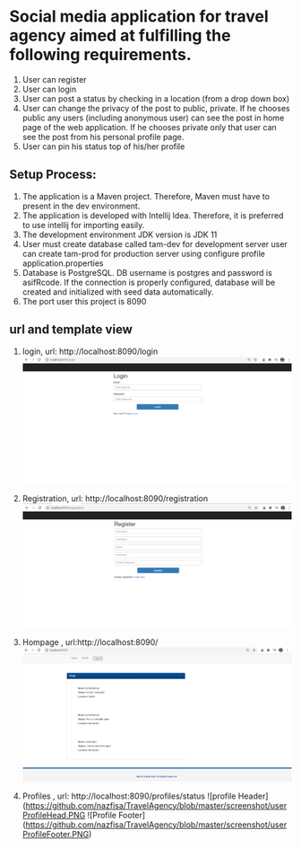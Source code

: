# Social media application for travel agency aimed at fulfilling the following requirements.
1. User can register
2. User can login
3. User can post a status by checking in a location (from a drop down box)
4. User can change the privacy of the post to public, private. If he chooses public any users (including
    anonymous user) can see the post in home page of the web application. If he chooses private only that
    user can see the post from his personal profile page.
5. User can pin his status top of his/her profile

## Setup Process:
1. The application is a Maven project. Therefore, Maven must have to present in the dev environment.
2. The application is developed with Intellij Idea. Therefore, it is preferred to use intellij for importing easily.
3. The development environment JDK version is JDK 11
4. User must create database called tam-dev for development server user can create tam-prod for production server using configure profile application.properties
5. Database is PostgreSQL. DB username is postgres and password is asifRcode. If the connection is properly configured, database will be created and initialized with seed data automatically.
6. The port user this project is 8090

## url and template view
1. login, url: http://localhost:8090/login
![Login](https://github.com/nazfisa/TravelAgency/blob/master/screenshot/login.PNG)

2. Registration, url: http://localhost:8090/registration
![Login](https://github.com/nazfisa/TravelAgency/blob/master/screenshot/register.PNG)

3. Hompage , url:http://localhost:8090/
![Homepage](https://github.com/nazfisa/TravelAgency/blob/master/screenshot/homePage.PNG)

4. Profiles , url: http://localhost:8090/profiles/status
![profile Header] (https://github.com/nazfisa/TravelAgency/blob/master/screenshot/userProfileHead.PNG
![Profile Footer] (https://github.com/nazfisa/TravelAgency/blob/master/screenshot/userProfileFooter.PNG)
